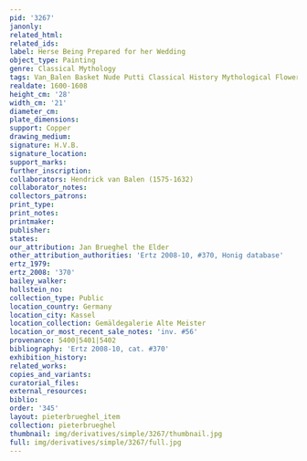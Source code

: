 ```yaml
---
pid: '3267'
janonly: 
related_html: 
related_ids: 
label: Herse Being Prepared for her Wedding
object_type: Painting
genre: Classical Mythology
tags: Van_Balen Basket Nude Putti Classical History Mythological Flowers
realdate: 1600-1608
height_cm: '28'
width_cm: '21'
diameter_cm: 
plate_dimensions: 
support: Copper
drawing_medium: 
signature: H.V.B.
signature_location: 
support_marks: 
further_inscription: 
collaborators: Hendrick van Balen (1575-1632)
collaborator_notes: 
collectors_patrons: 
print_type: 
print_notes: 
printmaker: 
publisher: 
states: 
our_attribution: Jan Brueghel the Elder
other_attribution_authorities: 'Ertz 2008-10, #370, Honig database'
ertz_1979: 
ertz_2008: '370'
bailey_walker: 
hollstein_no: 
collection_type: Public
location_country: Germany
location_city: Kassel
location_collection: Gemäldegalerie Alte Meister
location_or_most_recent_sale_notes: 'inv. #56'
provenance: 5400|5401|5402
bibliography: 'Ertz 2008-10, cat. #370'
exhibition_history: 
related_works: 
copies_and_variants: 
curatorial_files: 
external_resources: 
biblio: 
order: '345'
layout: pieterbrueghel_item
collection: pieterbrueghel
thumbnail: img/derivatives/simple/3267/thumbnail.jpg
full: img/derivatives/simple/3267/full.jpg
---
```

